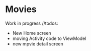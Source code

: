 # Movies
Work in progress //todos:
* New Home screen
* moving Activity code to ViewModel
* new mpvie detail screen
